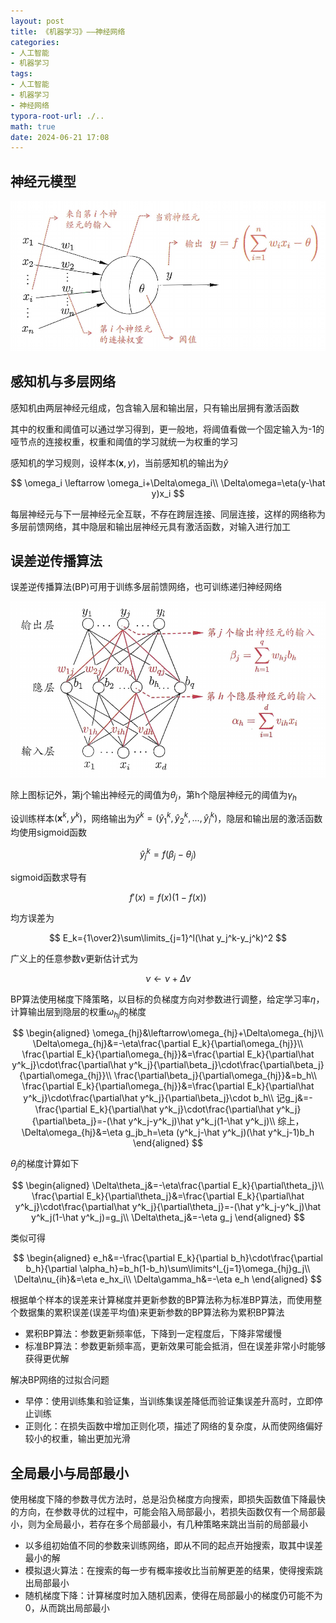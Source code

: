 ```yaml
---
layout: post
title: 《机器学习》——神经网络
categories:
- 人工智能
- 机器学习
tags:
- 人工智能
- 机器学习
- 神经网络
typora-root-url: ./..
math: true
date: 2024-06-21 17:08
---
```


## 神经元模型

![image-20240620120441145](/assets/img/ml-神经网络/image-20240620120441145.png)

## 感知机与多层网络

感知机由两层神经元组成，包含输入层和输出层，只有输出层拥有激活函数

其中的权重和阈值可以通过学习得到，更一般地，将阈值看做一个固定输入为-1的哑节点的连接权重，权重和阈值的学习就统一为权重的学习

感知机的学习规则，设样本$(\boldsymbol x,y)$，当前感知机的输出为$\hat y$

$$
\omega_i \leftarrow \omega_i+\Delta\omega_i\\
\Delta\omega=\eta(y-\hat y)x_i
$$

每层神经元与下一层神经元全互联，不存在跨层连接、同层连接，这样的网络称为多层前馈网络，其中隐层和输出层神经元具有激活函数，对输入进行加工

## 误差逆传播算法

误差逆传播算法(BP)可用于训练多层前馈网络，也可训练递归神经网络

![image-20240620124453947](/assets/img/ml-神经网络/image-20240620124453947.png)

除上图标记外，第j个输出神经元的阈值为$\theta_j$，第h个隐层神经元的阈值为$\gamma_h$

设训练样本$(\boldsymbol x^k,y^k)$，网络输出为$\hat y^k=(\hat y^k_1,\hat y^k_2,...,\hat y^k_l)$，隐层和输出层的激活函数均使用sigmoid函数

$$
\hat y^k_j=f(\beta_j-\theta_j)
$$

sigmoid函数求导有

$$
f'(x)=f(x)(1-f(x))
$$

均方误差为

$$
E_k={1\over2}\sum\limits_{j=1}^l(\hat y_j^k-y_j^k)^2
$$

广义上的任意参数$\nu$更新估计式为

$$
\nu\leftarrow\nu+\Delta\nu
$$

BP算法使用梯度下降策略，以目标的负梯度方向对参数进行调整，给定学习率$\eta$，计算输出层到隐层的权重$\omega_{hj}$的梯度

$$
\begin{aligned}
\omega_{hj}&\leftarrow\omega_{hj}+\Delta\omega_{hj}\\
\Delta\omega_{hj}&=-\eta\frac{\partial E_k}{\partial\omega_{hj}}\\
\frac{\partial E_k}{\partial\omega_{hj}}&=\frac{\partial E_k}{\partial\hat y^k_j}\cdot\frac{\partial\hat y^k_j}{\partial\beta_j}\cdot\frac{\partial\beta_j}{\partial\omega_{hj}}\\
\frac{\partial\beta_j}{\partial\omega_{hj}}&=b_h\\
\frac{\partial E_k}{\partial\omega_{hj}}&=\frac{\partial E_k}{\partial\hat y^k_j}\cdot\frac{\partial\hat y^k_j}{\partial\beta_j}\cdot b_h\\
记g_j&=-\frac{\partial E_k}{\partial\hat y^k_j}\cdot\frac{\partial\hat y^k_j}{\partial\beta_j}=-(\hat y^k_j-y^k_j)\hat y^k_j(1-\hat y^k_j)\\
综上，\Delta\omega_{hj}&=\eta g_jb_h=\eta (y^k_j-\hat y^k_j)(\hat y^k_j-1)b_h
\end{aligned}
$$

$\theta_j$的梯度计算如下

$$
\begin{aligned}
\Delta\theta_j&=-\eta\frac{\partial E_k}{\partial\theta_j}\\
\frac{\partial E_k}{\partial\theta_j}&=\frac{\partial E_k}{\partial\hat y^k_j}\cdot\frac{\partial\hat y^k_j}{\partial\theta_j}=-(\hat y^k_j-y^k_j)\hat y^k_j(1-\hat y^k_j)=g_j\\
\Delta\theta_j&=-\eta g_j
\end{aligned}
$$

类似可得

$$
\begin{aligned}
e_h&=-\frac{\partial E_k}{\partial b_h}\cdot\frac{\partial b_h}{\partial \alpha_h}=b_h(1-b_h)\sum\limits^l_{j=1}\omega_{hj}g_j\\
\Delta\nu_{ih}&=\eta e_hx_i\\
\Delta\gamma_h&=-\eta e_h
\end{aligned}
$$

根据单个样本的误差来计算梯度并更新参数的BP算法称为标准BP算法，而使用整个数据集的累积误差(误差平均值)来更新参数的BP算法称为累积BP算法

-   累积BP算法：参数更新频率低，下降到一定程度后，下降非常缓慢
-   标准BP算法：参数更新频率高，更新效果可能会抵消，但在误差非常小时能够获得更优解

解决BP网络的过拟合问题

-   早停：使用训练集和验证集，当训练集误差降低而验证集误差升高时，立即停止训练
-   正则化：在损失函数中增加正则化项，描述了网络的复杂度，从而使网络偏好较小的权重，输出更加光滑

## 全局最小与局部最小

使用梯度下降的参数寻优方法时，总是沿负梯度方向搜索，即损失函数值下降最快的方向，在参数寻优的过程中，可能会陷入局部最小，若损失函数仅有一个局部最小，则为全局最小，若存在多个局部最小，有几种策略来跳出当前的局部最小

-   以多组初始值不同的参数来训练网络，即从不同的起点开始搜索，取其中误差最小的解
-   模拟退火算法：在搜索的每一步有概率接收比当前解更差的结果，使得搜索跳出局部最小
-   随机梯度下降：计算梯度时加入随机因素，使得在局部最小的梯度仍可能不为0，从而跳出局部最小

